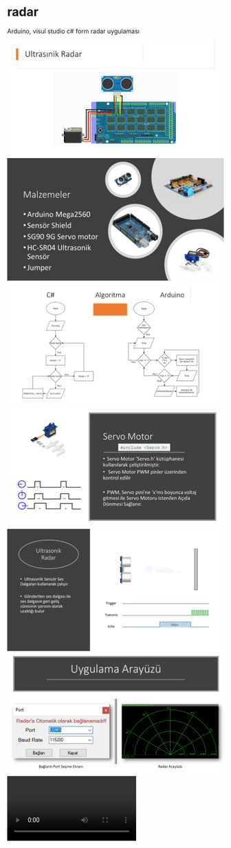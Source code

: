 # radar
Arduino, visul studio c# form radar uygulaması
<img src="img/Slayt1.PNG">
<img src="img/Slayt2.PNG">
<img src="img/Slayt3.PNG">
<img src="img/Slayt4.PNG">
<img src="img/Slayt5.PNG">
<img src="img/Slayt6.PNG">
<video src="https://youtu.be/fSM3n66OcfE">
<img src="img/Resim1.jpg">
